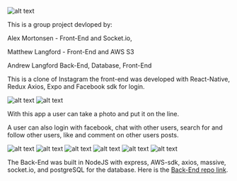 ![alt text](https://github.com/Dream-Team99/Instasham-app/blob/master/screenshots/ontheline.PNG)


This is a group project devloped by:


Alex Mortonsen - Front-End and Socket.io,


Matthew Langford - Front-End and AWS S3


Andrew Langford Back-End, Database, Front-End



This is a clone of Instagram the front-end was developed with React-Native, Redux Axios, Expo and Facebook sdk for login.

![alt text](https://github.com/Dream-Team99/Instasham-app/blob/master/screenshots/login.PNG)
![alt text](https://github.com/Dream-Team99/Instasham-app/blob/master/screenshots/home_screen.PNG)



With this app a user can take a photo and put it on the line.

A user can also login with facebook, chat with other users, search for and follow other users, like and comment on other users posts.

![alt text](https://github.com/Dream-Team99/Instasham-app/blob/master/screenshots/camera_screen.PNG)
![alt text](https://github.com/Dream-Team99/Instasham-app/blob/master/screenshots/profile_screen.PNG)
![alt text](https://github.com/Dream-Team99/Instasham-app/blob/master/screenshots/search_screen.PNG)
![alt text](https://github.com/Dream-Team99/Instasham-app/blob/master/screenshots/chat_screen.PNG)
![alt text](https://github.com/Dream-Team99/Instasham-app/blob/master/screenshots/messaging_screen.PNG)
![alt text](https://github.com/Dream-Team99/Instasham-app/blob/master/screenshots/post_screen.PNG)



The Back-End was built in NodeJS with express, AWS-sdk, axios, massive, socket.io, and postgreSQL for the database.
Here is the [Back-End repo link](https://github.com/Dream-Team99/Instasham-server/tree/master/server).

